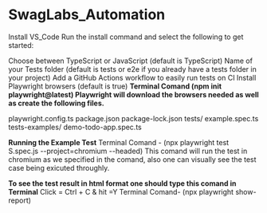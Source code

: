 # SwagLabs_Automation
Install VS_Code 
Run the install command and select the following to get started:

Choose between TypeScript or JavaScript (default is TypeScript)
Name of your Tests folder (default is tests or e2e if you already have a tests folder in your project)
Add a GitHub Actions workflow to easily run tests on CI
Install Playwright browsers (default is true)
**Terminal Comand (npm init playwright@latest)
Playwright will download the browsers needed as well as create the following files.**

playwright.config.ts
package.json
package-lock.json
tests/
  example.spec.ts
tests-examples/
  demo-todo-app.spec.ts

**Running the Example Test**
Terminal Comand -  (npx playwright test S.spec.js --project=chromium --headed)
This comand will run the test in chromium as we specified in the comand, also one can visually see the test case being exicuted throughly.

**To see the test result in html format one should type this comand in Terminal**
Click = Ctrl + C & hit =Y
Terminal Comand- (npx playwright show-report)

